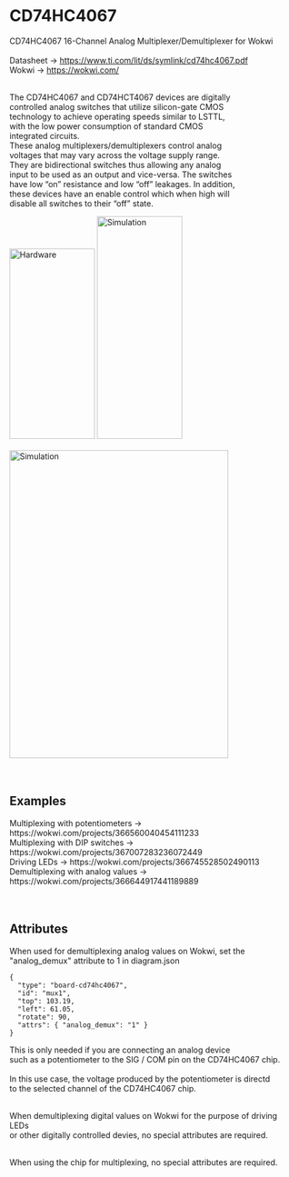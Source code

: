 # CD74HC4067
CD74HC4067 16-Channel Analog Multiplexer/Demultiplexer for Wokwi<br /><br />
Datasheet -> https://www.ti.com/lit/ds/symlink/cd74hc4067.pdf<br />
Wokwi -> https://wokwi.com/<br /><br />

The CD74HC4067 and CD74HCT4067 devices are digitally<br />
controlled analog switches that utilize silicon-gate CMOS<br />
technology to achieve operating speeds similar to LSTTL,<br />
with the low power consumption of standard CMOS<br />
integrated circuits.<br />
These analog multiplexers/demultiplexers control analog<br />
voltages that may vary across the voltage supply range.<br />
They are bidirectional switches thus allowing any analog<br />
input to be used as an output and vice-versa. The switches<br />
have low “on” resistance and low “off” leakages. In addition,<br />
these devices have an enable control which when high will<br />
disable all switches to their “off” state.<br />

<img src="https://i.imgur.com/J9hMKei.png" alt="Hardware" width="150" height="335">
<img src="https://i.imgur.com/RcSO67U.png" alt="Simulation" width="150" height="392"><br /><br />
<img src="https://i.imgur.com/wxUlurH.png" alt="Simulation" width="385" height="542"><br /><br /><br />

<h2>Examples</h2>
Multiplexing with potentiometers -> https://wokwi.com/projects/366560040454111233<br />
Multiplexing with DIP switches -> https://wokwi.com/projects/367007283236072449<br />
Driving LEDs -> https://wokwi.com/projects/366745528502490113<br />
Demultiplexing with analog values -> https://wokwi.com/projects/366644917441189889<br /><br /><br />

<h2>Attributes</h2>
When used for demultiplexing analog values on Wokwi, set the "analog_demux" attribute to 1 in diagram.json<br />

```
{
  "type": "board-cd74hc4067",
  "id": "mux1",
  "top": 103.19,
  "left": 61.05,
  "rotate": 90,
  "attrs": { "analog_demux": "1" }
}
```

This is only needed if you are connecting an analog device <br />
such as a potentiometer to the SIG / COM pin on the CD74HC4067 chip.<br /><br />
In this use case, the voltage produced by the potentiometer is directd<br />
to the selected channel of the CD74HC4067 chip.<br /><br />

When demultiplexing digital values on Wokwi for the purpose of driving LEDs<br />
or other digitally controlled devies, no special attributes are required.<br /><br />

When using the chip for multiplexing, no special attributes are required.<br /><br />


